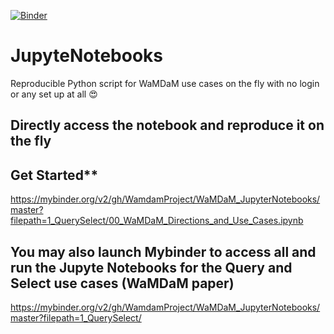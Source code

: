 [![Binder](https://mybinder.org/badge.svg)](https://mybinder.org/v2/gh/WamdamProject/WaMDaM_JupyterNotebooks/master?filepath=1_QuerySelect)


# JupyteNotebooks
Reproducible Python script for WaMDaM use cases on the fly with no login or any set up at all :heart_eyes:   


## Directly access the notebook and reproduce it on the fly    

## Get Started**  
https://mybinder.org/v2/gh/WamdamProject/WaMDaM_JupyterNotebooks/master?filepath=1_QuerySelect/00_WaMDaM_Directions_and_Use_Cases.ipynb



## You may also launch Mybinder to access all and run the Jupyte Notebooks for the Query and Select use cases (WaMDaM paper)  
https://mybinder.org/v2/gh/WamdamProject/WaMDaM_JupyterNotebooks/master?filepath=1_QuerySelect/
